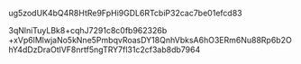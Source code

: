 ug5zodUK4bQ4R8HtRe9FpHi9GDL6RTcbiP32cac7be01efcd83

3qNlniTuyLBk8+cqhJ7291c8c0fb962326b
+xVp6lMlwjaNo5kNne5PmbqvRoasDY18QnhVbksA6hO3ERm6Nu88Rp6b2OhY4dDzDraOtlVF8nrtf5ngTRY7fl31c2cf3ab8db7964
